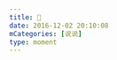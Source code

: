 ```yaml
---
title: 🍰
date: 2016-12-02 20:10:08
mCategories: [说说]
type: moment
---
```


<div id="pics-20161202201008"></div>

<script src="/lib/moment/pics.js"></script>
<script>
var data = [
    {"link": "2016-12-02_000000.jpeg", "type": "shuoshuo"},
    {"link": "2016-12-02_000001.jpeg", "type": "shuoshuo"}
];
picsRender(data, "pics-20161202201008");
</script>
